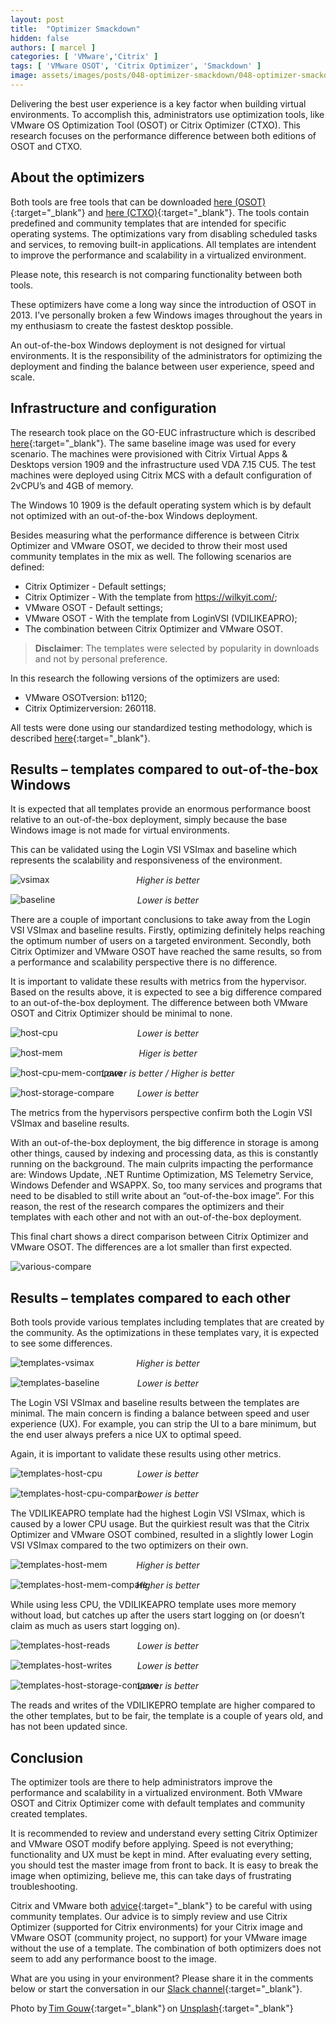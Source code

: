 ```yaml
---
layout: post
title:  "Optimizer Smackdown"
hidden: false
authors: [ marcel ]
categories: [ 'VMware','Citrix' ]
tags: [ 'VMware OSOT', 'Citrix Optimizer', 'Smackdown' ]
image: assets/images/posts/048-optimizer-smackdown/048-optimizer-smackdown-feature-image.png
---
```

Delivering the best user experience is a key factor when building virtual environments. To accomplish this, administrators use optimization tools, like VMware OS Optimization Tool (OSOT) or Citrix Optimizer (CTXO). This research focuses on the performance difference between both editions of OSOT and CTXO. 

## About the optimizers
Both tools are free tools that can be downloaded [here (OSOT)](https://flings.vmware.com/vmware-os-optimization-tool){:target="_blank"} and [here (CTXO)](https://support.citrix.com/article/CTX224676){:target="_blank"}. The tools contain predefined and community templates that are intended for specific operating systems. The optimizations vary from disabling scheduled tasks and services, to removing built-in applications. All templates are intendent to improve the performance and scalability in a virtualized environment. 

Please note, this research is not comparing functionality between both tools. 

These optimizers have come a long way since the introduction of OSOT in 2013. I’ve personally broken a few Windows images throughout the years in my enthusiasm to create the fastest desktop possible.  

An out-of-the-box Windows deployment is not designed for virtual environments. It is the responsibility of the administrators for optimizing the deployment and finding the balance between user experience, speed and scale.  

## Infrastructure and configuration 
The research took place on the GO-EUC infrastructure which is described [here]({{site.baseurl}}/architecture-and-hardware-setup-overview-2018){:target="_blank"}. The same baseline image was used for every scenario. The machines were provisioned with Citrix Virtual Apps & Desktops version 1909 and the infrastructure used VDA 7.15 CU5. The test machines were deployed using Citrix MCS with a default configuration of 2vCPU’s and 4GB of memory. 

The Windows 10 1909 is the default operating system which is by default not optimized with an out-of-the-box Windows deployment.  

Besides measuring what the performance difference is between Citrix Optimizer and VMware OSOT, we decided to throw their most used community templates in the mix as well. The following scenarios are defined: 

  * Citrix Optimizer - Default settings; 
  * Citrix Optimizer - With the template from https://wilkyit.com/; 
  * VMware OSOT - Default settings; 
  * VMware OSOT - With the template from LoginVSI (VDILIKEAPRO); 
  * The combination between Citrix Optimizer and VMware OSOT. 

> <b>Disclaimer</b>: The templates were selected by popularity in downloads and not by personal preference. 

In this research the following versions of the optimizers are used: 

  * VMware OSOTversion: b1120; 
  * Citrix Optimizerversion: 260118. 

All tests were done using our standardized testing methodology, which is described [here]({{site.baseurl}}/insight-in-the-testing-methodology){:target="_blank"}. 

## Results – templates compared to out-of-the-box Windows 
It is expected that all templates provide an enormous performance boost relative to an out-of-the-box deployment, simply because the base Windows image is not made for virtual environments. 

This can be validated using the Login VSI VSImax and baseline which represents the scalability and responsiveness of the environment. 

 ![vsimax]({{site.baseurl}}/assets/images/posts/048-optimizer-smackdown/048-optimizer-smackdown-vsimax.png)
<p align="center" style="margin-top: -30px;" >
  <i>Higher is better</i>
</p>

 ![baseline]({{site.baseurl}}/assets/images/posts/048-optimizer-smackdown/048-optimizer-smackdown-baseline.png)
<p align="center" style="margin-top: -30px;" >
  <i>Lower is better</i>
</p>

There are a couple of important conclusions to take away from the Login VSI VSImax and baseline results. Firstly, optimizing definitely helps reaching the optimum number of users on a targeted environment. Secondly, both Citrix Optimizer and VMware OSOT have reached the same results, so from a performance and scalability perspective there is no difference. 

It is important to validate these results with metrics from the hypervisor. Based on the results above, it is expected to see a big difference compared to an out-of-the-box deployment. The difference between both VMware OSOT and Citrix Optimizer should be minimal to none. 

![host-cpu]({{site.baseurl}}/assets/images/posts/048-optimizer-smackdown/048-optimizer-smackdown-host-cpu.png)
<p align="center" style="margin-top: -30px;" >
  <i>Lower is better</i>
</p>

![host-mem]({{site.baseurl}}/assets/images/posts/048-optimizer-smackdown/048-optimizer-smackdown-host-mem.png)
<p align="center" style="margin-top: -30px;" >
  <i>Higer is better</i>
</p>

![host-cpu-mem-compare]({{site.baseurl}}/assets/images/posts/048-optimizer-smackdown/048-optimizer-smackdown-host-cpu-mem-compare.png)
<p align="center" style="margin-top: -30px;" >
  <i>Lower is better / Higher is better </i>
</p>

![host-storage-compare]({{site.baseurl}}/assets/images/posts/048-optimizer-smackdown/048-optimizer-smackdown-host-storage-compare.png)
<p align="center" style="margin-top: -30px;" >
  <i>Lower is better</i>
</p>

The metrics from the hypervisors perspective confirm both the Login VSI VSImax and baseline results.  

With an out-of-the-box deployment, the big difference in storage is among other things, caused by indexing and processing data, as this is constantly running on the background. The main culprits impacting the performance are: Windows Update, .NET Runtime Optimization, MS Telemetry Service, Windows Defender and WSAPPX. So, too many services and programs that need to be disabled to still write about an “out-of-the-box image”. For this reason, the rest of the research compares the optimizers and their templates with each other and not with an out-of-the-box deployment. 

This final chart shows a direct comparison between Citrix Optimizer and VMware OSOT. The differences are a lot smaller than first expected. 

![various-compare]({{site.baseurl}}/assets/images/posts/048-optimizer-smackdown/048-optimizer-smackdown-various-compare.png)

## Results – templates compared to each other 
Both tools provide various templates including templates that are created by the community. As the optimizations in these templates vary, it is expected to see some differences. 

![templates-vsimax]({{site.baseurl}}/assets/images/posts/048-optimizer-smackdown/048-optimizer-smackdown-templates-vsimax.png)
<p align="center" style="margin-top: -30px;" >
  <i>Higher is better</i>
</p>

![templates-baseline]({{site.baseurl}}/assets/images/posts/048-optimizer-smackdown/048-optimizer-smackdown-templates-baseline.png)
<p align="center" style="margin-top: -30px;" >
  <i>Lower is better</i>
</p>

The Login VSI VSImax and baseline results between the templates are minimal. The main concern is finding a balance between speed and user experience (UX). For example, you can strip the UI to a bare minimum, but the end user always prefers a nice UX to optimal speed.  

Again, it is important to validate these results using other metrics. 

![templates-host-cpu]({{site.baseurl}}/assets/images/posts/048-optimizer-smackdown/048-optimizer-smackdown-templates-host-cpu.png)
<p align="center" style="margin-top: -30px;" >
  <i>Lower is better</i>
</p>

![templates-host-cpu-compare]({{site.baseurl}}/assets/images/posts/048-optimizer-smackdown/048-optimizer-smackdown-templates-host-cpu-compare.png)
<p align="center" style="margin-top: -30px;" >
  <i>Lower is better</i>
</p>

The VDILIKEAPRO template had the highest Login VSI VSImax, which is caused by a lower CPU usage. But the quirkiest result was that the Citrix Optimizer and VMware OSOT combined, resulted in a slightly lower Login VSI VSImax compared to the two optimizers on their own.  

![templates-host-mem]({{site.baseurl}}/assets/images/posts/048-optimizer-smackdown/048-optimizer-smackdown-templates-host-mem.png)
<p align="center" style="margin-top: -30px;" >
  <i>Higher is better</i>
</p>

![templates-host-mem-compare]({{site.baseurl}}/assets/images/posts/048-optimizer-smackdown/048-optimizer-smackdown-templates-host-mem-compare.png)
<p align="center" style="margin-top: -30px;" >
  <i>Higher is better</i>
</p>

While using less CPU, the VDILIKEAPRO template uses more memory without load, but catches up after the users start logging on (or doesn’t claim as much as users start logging on). 

![templates-host-reads]({{site.baseurl}}/assets/images/posts/048-optimizer-smackdown/048-optimizer-smackdown-templates-host-reads.png)
<p align="center" style="margin-top: -30px;" >
  <i>Lower is better</i>
</p>

![templates-host-writes]({{site.baseurl}}/assets/images/posts/048-optimizer-smackdown/048-optimizer-smackdown-templates-host-writes.png)
<p align="center" style="margin-top: -30px;" >
  <i>Lower is better</i>
</p>

![templates-host-storage-compare]({{site.baseurl}}/assets/images/posts/048-optimizer-smackdown/048-optimizer-smackdown-templates-host-storage-compare.png)
<p align="center" style="margin-top: -30px;" >
  <i>Lower is better</i>
</p>

The reads and writes of the VDILIKEPRO template are higher compared to the other templates, but to be fair, the template is a couple of years old, and has not been updated since. 

## Conclusion
The optimizer tools are there to help administrators improve the performance and scalability in a virtualized environment. Both VMware OSOT and Citrix Optimizer come with default templates and community created templates. 

It is recommended to review and understand every setting Citrix Optimizer and VMware OSOT modify before applying. Speed is not everything; functionality and UX must be kept in mind. After evaluating every setting, you should test the master image from front to back. It is easy to break the image when optimizing, believe me, this can take days of frustrating troubleshooting. 

Citrix and VMware both [advice](https://communities.vmware.com/thread/616245){:target="_blank"} to be careful with using community templates. Our advice is to simply review and use Citrix Optimizer (supported for Citrix environments) for your Citrix image and VMware OSOT (community project, no support) for your VMware image without the use of a template. The combination of both optimizers does not seem to add any performance boost to the image. 

What are you using in your environment? Please share it in the comments below or start the conversation in our [Slack channel](https://{{site.title}}.slack.com){:target="_blank"}. 

Photo by [Tim Gouw](https://unsplash.com/@punttim?utm_source=unsplash&utm_medium=referral&utm_content=creditCopyText){:target="_blank"} on [Unsplash](https://unsplash.com/s/photos/sprint?utm_source=unsplash&utm_medium=referral&utm_content=creditCopyText){:target="_blank"}
